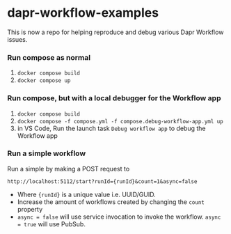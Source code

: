 # dapr-workflow-examples

This is now a repo for helping reproduce and debug various Dapr Workflow issues.

### Run compose as normal

1. `docker compose build`
2. `docker compose up`

### Run compose, but with a local debugger for the Workflow app

1. `docker compose build`
2. `docker compose -f compose.yml -f compose.debug-workflow-app.yml up`
3. in VS Code, Run the launch task `Debug workflow app` to debug the Workflow app

### Run a simple workflow

Run a simple by making a POST request to 

```http://localhost:5112/start?runId={runId}&count=1&async=false```

- Where `{runId}` is a unique value i.e. UUID/GUID.
- Increase the amount of workflows created by changing the `count` property
- `async = false` will use service invocation to invoke the workflow. `async = true` will use PubSub.
